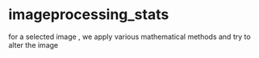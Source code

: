 # imageprocessing_stats
for a selected image , we apply various mathematical methods and try to alter the image
